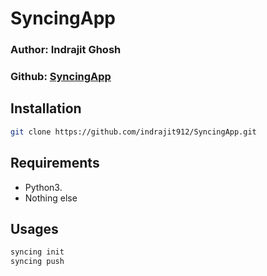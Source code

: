 # SyncingApp

### Author: Indrajit Ghosh
### Github: [**SyncingApp**](https://github.com/indrajit912/SyncingApp.git)


## Installation

```sh
git clone https://github.com/indrajit912/SyncingApp.git
```

## Requirements

* Python3.
* Nothing else


## Usages

```sh
syncing init
syncing push
```
